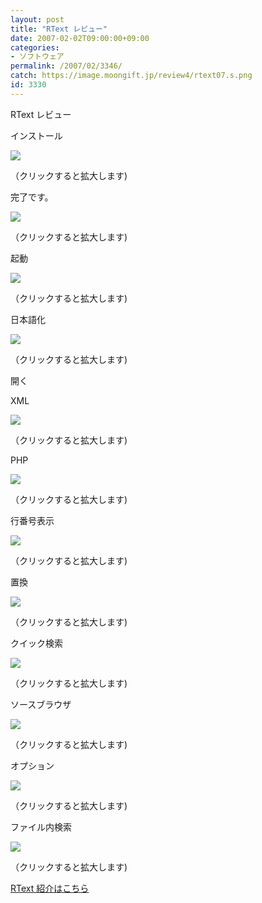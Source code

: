 ```yaml
---
layout: post
title: "RText レビュー"
date: 2007-02-02T09:00:00+09:00
categories:
- ソフトウェア
permalink: /2007/02/3346/
catch: https://image.moongift.jp/review4/rtext07.s.png
id: 3330
---
```

RText レビュー  
<!--more-->

インストール

  

[![](https://image.moongift.jp/review4/rtext01.s.png)](https://image.moongift.jp/review4/rtext01.png)  
  
（クリックすると拡大します)

  

完了です。

  

[![](https://image.moongift.jp/review4/rtext02.s.png)](https://image.moongift.jp/review4/rtext02.png)  
  
（クリックすると拡大します)

  

起動

  

[![](https://image.moongift.jp/review4/rtext03.s.png)](https://image.moongift.jp/review4/rtext03.png)  
  
（クリックすると拡大します)

  

日本語化

  

[![](https://image.moongift.jp/review4/rtext04.s.png)](https://image.moongift.jp/review4/rtext04.png)  
  
（クリックすると拡大します)

  

開く

  

XML

  

[![](https://image.moongift.jp/review4/rtext05.s.png)](https://image.moongift.jp/review4/rtext05.png)  
  
（クリックすると拡大します)

  

PHP

  

[![](https://image.moongift.jp/review4/rtext06.s.png)](https://image.moongift.jp/review4/rtext06.png)  
  
（クリックすると拡大します)

  

行番号表示

  

[![](https://image.moongift.jp/review4/rtext07.s.png)](https://image.moongift.jp/review4/rtext07.png)  
  
（クリックすると拡大します)

  

置換

  

[![](https://image.moongift.jp/review4/rtext08.s.png)](https://image.moongift.jp/review4/rtext08.png)  
  
（クリックすると拡大します)

  

クイック検索

  

[![](https://image.moongift.jp/review4/rtext09.s.png)](https://image.moongift.jp/review4/rtext09.png)  
  
（クリックすると拡大します)

  

ソースブラウザ

  

[![](https://image.moongift.jp/review4/rtext10.s.png)](https://image.moongift.jp/review4/rtext10.png)  
  
（クリックすると拡大します)

  

オプション

  

[![](https://image.moongift.jp/review4/rtext11.s.png)](https://image.moongift.jp/review4/rtext11.png)  
  
（クリックすると拡大します)

  

ファイル内検索

  

[![](https://image.moongift.jp/review4/rtext12.s.png)](https://image.moongift.jp/review4/rtext12.png)  
  
（クリックすると拡大します)

  

[RText 紹介はこちら](http://oss.moongift.jp/intro/i-3345.html)

